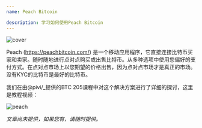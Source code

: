 ```yaml
---
name: Peach Bitcoin

description: 学习如何使用Peach Bitcoin
---
```


![cover](assets/cover.webp)

Peach (https://peachbitcoin.com/) 是一个移动应用程序，它直接连接比特币买家和卖家。随时随地进行点对点购买或出售比特币。从多种选项中使用您偏好的支付方式。在点对点市场上以您期望的价格出售，因为点对点市场才是真正的市场。没有KYC的比特币是最好的比特币。

我们在由@pivi/\_提供的BTC 205课程中对这个解决方案进行了详细的探讨，这里是教程视频：

![peach](https://youtu.be/ziwhv9KqVkM)

_文章尚未提供，如果您有，请随时提供。_